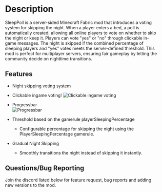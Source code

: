 ﻿# Description

SleepPoll is a server-sided Minecraft Fabric mod that introduces a voting system for skipping the night. When a player enters a bed, a poll is automatically created, allowing all online players to vote on whether to skip the night or keep it. Players can vote "yes" or "no" through clickable in-game messages. The night is skipped if the combined percentage of sleeping players and "yes" votes meets the server-defined threshold. This mod is perfect for multiplayer servers, ensuring fair gameplay by letting the community decide on nighttime transitions.

## Features
- Night skipping voting system
- Clickable ingame voting!
  ![Clickable ingame voting](https://cdn.modrinth.com/data/cached_images/2f0acc6985c0caa355ebecfab25b62e9f0358b6e_0.webp)

- Progressbar                
  ![Progressbar](https://cdn.modrinth.com/data/cached_images/ac68b0571327938ed6aa24c47eac2edf4f2bbde1.png)
- Threshold based on the gamerule playerSleepingPercentage
    - Configurable percentage for skipping the night using the PlayerSleepingPercentage gamerule.
- Gradual Night Skipping
    - Smoothly transitions the night instead of skipping it instantly.

## Questions/Bug Reporting

Join the discord listed below for feature request, bug reports and adding new versions to the mod.
